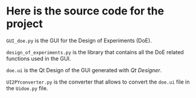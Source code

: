 # Here is the source code for the project

`GUI_doe.py` is the GUI for the Design of Experiments (DoE).

`design_of_experiments.py` is the library that contains all the DoE related functions used in the GUI.

`doe.ui` is the Qt Design of the GUI generated with *Qt Designer*.

`UI2PYconverter.py` is the converter that allows to convert the `doe.ui` file in the `Uidoe.py` file.

